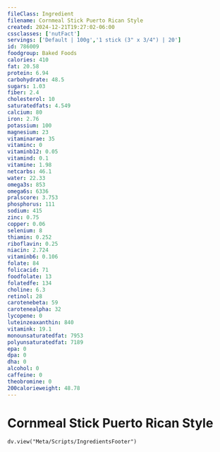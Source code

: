 ```yaml
---
fileClass: Ingredient
filename: Cornmeal Stick Puerto Rican Style
created: 2024-12-21T19:27:02-06:00
cssclasses: ['nutFact']
servings: ['Default | 100g','1 stick (3" x 3/4") | 20']
id: 786009
foodgroup: Baked Foods
calories: 410
fat: 20.58
protein: 6.94
carbohydrate: 48.5
sugars: 1.03
fiber: 2.4
cholesterol: 10
saturatedfats: 4.549
calcium: 80
iron: 2.76
potassium: 100
magnesium: 23
vitaminarae: 35
vitaminc: 0
vitaminb12: 0.05
vitamind: 0.1
vitamine: 1.98
netcarbs: 46.1
water: 22.33
omega3s: 853
omega6s: 6336
pralscore: 3.753
phosphorus: 111
sodium: 415
zinc: 0.75
copper: 0.06
selenium: 8
thiamin: 0.252
riboflavin: 0.25
niacin: 2.724
vitaminb6: 0.106
folate: 84
folicacid: 71
foodfolate: 13
folatedfe: 134
choline: 6.3
retinol: 28
carotenebeta: 59
carotenealpha: 32
lycopene: 0
luteinzeaxanthin: 840
vitamink: 19.1
monounsaturatedfat: 7953
polyunsaturatedfat: 7189
epa: 0
dpa: 0
dha: 0
alcohol: 0
caffeine: 0
theobromine: 0
200calorieweight: 48.78
---
```


# Cornmeal Stick Puerto Rican Style

```dataviewjs
dv.view("Meta/Scripts/IngredientsFooter")
```